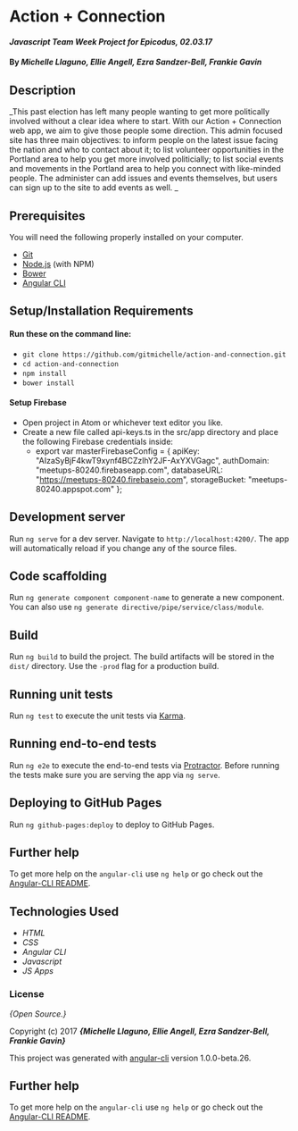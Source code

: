 # Action + Connection

#### _Javascript Team Week Project for Epicodus, 02.03.17_

#### By _**Michelle Llaguno, Ellie Angell, Ezra Sandzer-Bell, Frankie Gavin**_

## Description

_This past election has left many people wanting to get more politically involved without a clear idea where to start. With our Action + Connection web app, we aim to give those people some direction. This admin focused site has three main objectives: to inform people on the latest issue facing the nation and who to contact about it; to list volunteer opportunities in the Portland area to help you get more involved politicially; to list social events and movements in the Portland area to help you connect with like-minded people. The administer can add issues and events themselves, but users can sign up to the site to add events as well. _

## Prerequisites

You will need the following properly installed on your computer.

* [Git](https://git-scm.com/)
* [Node.js](https://nodejs.org/) (with NPM)
* [Bower](https://bower.io/)
* [Angular CLI](https://cli.angular.io/)

## Setup/Installation Requirements

#### Run these on the command line:
* `git clone https://github.com/gitmichelle/action-and-connection.git`
* `cd action-and-connection`
* `npm install`
* `bower install`

#### Setup Firebase
* Open project in Atom or whichever text editor you like.
* Create a new file called api-keys.ts in the src/app directory and place the following Firebase credentials inside:
  * export var masterFirebaseConfig = {
    apiKey: "AIzaSyBjF4kwT9xynf4BCZzlhY2JF-AxYXVGagc",
    authDomain: "meetups-80240.firebaseapp.com",
    databaseURL: "https://meetups-80240.firebaseio.com",
    storageBucket: "meetups-80240.appspot.com"
  };
  
## Development server
Run `ng serve` for a dev server. Navigate to `http://localhost:4200/`. The app will automatically reload if you change any of the source files.

## Code scaffolding

Run `ng generate component component-name` to generate a new component. You can also use `ng generate directive/pipe/service/class/module`.

## Build

Run `ng build` to build the project. The build artifacts will be stored in the `dist/` directory. Use the `-prod` flag for a production build.

## Running unit tests

Run `ng test` to execute the unit tests via [Karma](https://karma-runner.github.io).

## Running end-to-end tests

Run `ng e2e` to execute the end-to-end tests via [Protractor](http://www.protractortest.org/).
Before running the tests make sure you are serving the app via `ng serve`.

## Deploying to GitHub Pages

Run `ng github-pages:deploy` to deploy to GitHub Pages.

## Further help

To get more help on the `angular-cli` use `ng help` or go check out the [Angular-CLI README](https://github.com/angular/angular-cli/blob/master/README.md).

## Technologies Used

* _HTML_
* _CSS_
* _Angular CLI_
* _Javascript_
* _JS Apps_

### License

*{Open Source.}*

Copyright (c) 2017 **_{Michelle Llaguno, Ellie Angell, Ezra Sandzer-Bell, Frankie Gavin}_**

This project was generated with [angular-cli](https://github.com/angular/angular-cli) version 1.0.0-beta.26.

## Further help

To get more help on the `angular-cli` use `ng help` or go check out the [Angular-CLI README](https://github.com/angular/angular-cli/blob/master/README.md).
